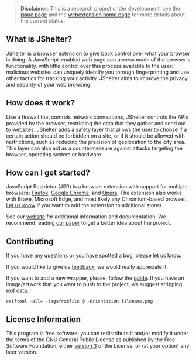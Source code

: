 > **Disclaimer**: This is a research project under development, see the [issue page](https://pagure.io/JShelter/webextension/issues) and the [webextension home page](https://JShelter.org/) for more details about the current status.

## What is JShelter?

JShelter is a browser extension to give back control over what your browser is doing. A JavaScript-enabled web page can access much of the browser's functionality, with little control over this process available to the user: malicious websites can uniquely identify you through fingerprinting and use other tactics for tracking your activity. JShelter aims to improve the privacy and security of your web browsing.

## How does it work?

Like a firewall that controls network connections, JShelter controls the APIs provided by the browser, restricting the data that they gather and send out to websites. JShelter adds a safety layer that allows the user to choose if a certain action should be forbidden on a site, or if it should be allowed with restrictions, such as reducing the precision of geolocation to the city area. This layer can also aid as a countermeasure against attacks targeting the browser, operating system or hardware.


## How can I get started?

JavaScript Restrictor (JSR) is a browser extension with support for multiple browsers: [Firefox](https://addons.mozilla.org/firefox/addon/javascript-restrictor/), [Google Chrome](https://chrome.google.com/webstore/detail/javascript-restrictor/ammoloihpcbognfddfjcljgembpibcmb), and [Opera](https://addons.opera.com/extensions/details/javascript-restrictor/). The extension also works with Brave, Microsoft Edge, and most likely any Chromium-based browser. [Let us know](https://pagure.io/JShelter/webextension/issues) if you want to add the extension to additional stores.

See our [website](https://JShelter.org/) for additional information and documentation. We recommend
reading [our paper](https://arxiv.org/abs/2204.01392) to get a better idea about the project.

## Contributing

If you have any questions or you have spotted a bug, please [let us know](https://pagure.io/JShelter/webextension/issues).

If you would like to give us [feedback](https://pagure.io/JShelter/webextension/issues), we would really appreciate it.

If you want to add a new wrapper, please, follow the [guide](https://jshelter.org/new-wrapper/). If
you have an image/artwork that you want to push to the project, we suggest stripping exif data:

```shell
exiftool -all= -tagsfromfile @ -Orientation filename.png
```

## License Information

This program is free software: you can redistribute it and/or modify it under the terms of the GNU
General Public License as published by the Free Software Foundation, either [version
3](https://www.gnu.org/licenses/gpl-3.0) of the License, or (at your option) any later version.

